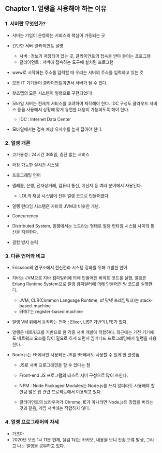 ## Chapter 1. 얼랭을 사용해야 하는 이유

### 1. 서버란 무엇인가?

* 서버는 기업이 운영하는 서비스의 핵심이 가동되는 곳 
* 간단한 서버-클라이언트 설명
    * 서버 : 정보가 저장되어 있는 곳, 클라이언트의 접속을 받아 들이는 프로그램
    * 클라이언트 : 서버에 접속하는 도구에 설치된 프로그램 

* www로 시작하는 주소를 입력할 때 우리는 서버의 주소를 입력하고 있는 것 

* 모든 IT 기기들이 클라이언트이면서 서버가 될 수 있다. 

* 왓츠앱의 모든 시스템이 얼랭으로 구현되었다!

* 모바일 서버는 전세계 서비스를 고려하여 제작해야 한다. IDC 구성도 클라우드 서비스 등을 사용해서 상황에 맞게 유연한 대응이 가능하도록 해야 한다. 
    
    * IDC : Internet Data Center

* 모바일에서는 접속 예상 유저수를 높게 잡아야 한다. 

### 2. 얼랭 개론

* 고가용성 : 24시간 365일, 중단 없는 서비스 
* 확장 가능한 실시간 시스템 
* 프로그래밍 언어
* 텔레콤, 은행, 전자상거래, 컴퓨터 통신, 메신저 등 여러 분야에서 사용된다.
    * LOL의 채팅 시스템이 전부 얼랭 코드로 만들어졌다.

* 얼랭 런타임 시스템은 자바의 JVM과 비슷한 개념.

* Concurrency
* Distributed System, 얼랭에서는 노드라는 형태로 얼랭 런타임 시스템 사이의 통신을 지원한다.

* 결함 방지 능력 

### 3. 다른 언어와 비교

* Ericsson의 연구소에서 전신전화 시스템 강화를 위해 개발한 언어

* 자바는 JVM으로 자바 컴파일러에 의해 만들어진 바이트 코드를 실행, 얼랭은 Erlang Runtime System으로 얼랭 컴파일러에 의해 만들어진 빔 코드를 실행한다. 

    * JVM, CLR(Common Language Runtime, of 닷넷 프레임워크)는 stack-based-machine
    * ERST는 register-based machine

* 얼랭 VM 위에서 동작하는 언어 : Elixer, LISP 기반의 LFE가 있다. 

* 얼랭은 네트워크를 기반으로 한 각종 서버 개발에 적합하다. 최근에는 가전 기기에도 네트워크 요소를 많이 필요로 하게 되면서 임베디드 프로그래밍에서 얼랭을 사용한다.

* Node.js는 FE에서만 사용되돈 JS를 BE에서도 사용할 수 있게 한 플랫폼 
    * JS로 서버 프로그래밍을 할 수 있다는 점
    * Front-end JS 프로그램의 테스트 서버 구성으로 많이 쓰인다. 
    * NPM : Node Packaged Modules는 Node.js를 쓰지 않더라도 사용해야 할 만큼 많은 웹 관련 프로젝트에서 이용되고 있다.

    * 클라이언트의 브라우저가 Chrome, IE가 아니라면 Node.js의 장접을 버리는 것과 같음, 게임 서버에는 적합하지 않다. 


### 4. 얼랭 프로그래머의 자세

* 가즈아
* 2020년 오전 1시 11분 현재, 실검 1위는 카카오, 내용을 보니 전송 오류 발생, 그리고 나는 얼랭을 공부하고 있다. 

